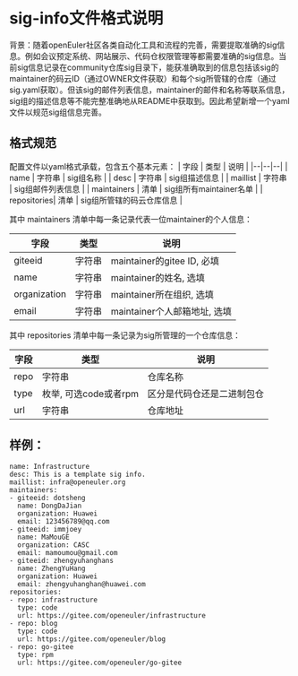 # sig-info文件格式说明
背景：随着openEuler社区各类自动化工具和流程的完善，需要提取准确的sig信息。例如会议预定系统、网站展示、代码仓权限管理等都需要准确的sig信息。当前sig信息记录在community仓库sig目录下，能获准确取到的信息包括该sig的maintainer的码云ID（通过OWNER文件获取）和每个sig所管辖的仓库（通过sig.yaml获取）。但该sig的邮件列表信息，maintainer的邮件和名称等联系信息，sig组的描述信息等不能完整准确地从README中获取到。因此希望新增一个yaml文件以规范sig组信息完善。

## 格式规范
配置文件以yaml格式承载，包含五个基本元素：
| 字段 | 类型 | 说明 |
|--|--|--|
| name | 字符串 | sig组名称 |
| desc | 字符串 | sig组描述信息 |
| maillist | 字符串 | sig组邮件列表信息 |
| maintainers | 清单 | sig组所有maintainer名单 |
| repositories| 清单 | sig组所管辖的码云仓库信息 |

其中 maintainers 清单中每一条记录代表一位maintainer的个人信息：

| 字段 | 类型 | 说明 |
|--|--|--|
| giteeid | 字符串 | maintainer的gitee ID, 必填 |
| name | 字符串 | maintainer的姓名, 选填  |
| organization| 字符串 | maintainer所在组织, 选填 |
| email| 字符串 | maintainer个人邮箱地址, 选填 |

其中 repositories 清单中每一条记录为sig所管理的一个仓库信息：

| 字段 | 类型 |  说明 |
|--|--|--|
| repo | 字符串 | 仓库名称 |
| type | 枚举, 可选code或者rpm |区分是代码仓还是二进制包仓|
| url | 字符串 |仓库地址|

## 样例：
```
name: Infrastructure
desc: This is a template sig info.
maillist: infra@openeuler.org
maintainers:
- giteeid: dotsheng
  name: DongDaJian
  organization: Huawei
  email: 123456789@qq.com
- giteeid: immjoey
  name: MaMouGE
  organization: CASC
  email: mamoumou@gmail.com
- giteeid: zhengyuhanghans
  name: ZhengYuHang
  organization: Huawei
  email: zhengyuhanghan@huawei.com
repositories:
- repo: infrastructure
  type: code
  url: https://gitee.com/openeuler/infrastructure
- repo: blog
  type: code
  url: https://gitee.com/openeuler/blog
- repo: go-gitee
  type: rpm
  url: https://gitee.com/openeuler/go-gitee
```
